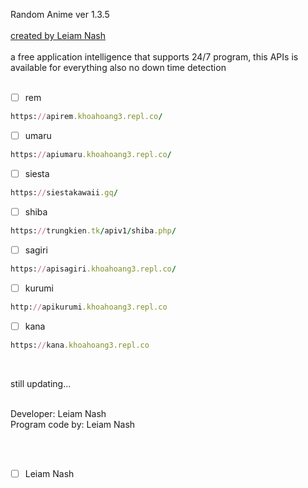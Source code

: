 Random Anime ver 1.3.5
<br> <br>
[created by Leiam Nash](https://www.facebook.com/LeiamNashRebrth)
<br> <br>
a free application intelligence that supports 24/7 program, this APIs is available for everything also no down time detection 
<br>
<br>

- [ ] rem 
```ruby
https://apirem.khoahoang3.repl.co/
```

- [ ] umaru
```ruby
https://apiumaru.khoahoang3.repl.co/
```

- [ ] siesta
```ruby
https://siestakawaii.gq/
```

- [ ] shiba
```ruby
https://trungkien.tk/apiv1/shiba.php/
```

- [ ] sagiri
```ruby
https://apisagiri.khoahoang3.repl.co/
```

- [ ] kurumi
```ruby
http://apikurumi.khoahoang3.repl.co
```

- [ ] kana
```ruby
https://kana.khoahoang3.repl.co
```
<br>

still updating...
<br> <br>

Developer: Leiam Nash <br> Program code by: Leiam Nash 

<br> <br>
- [ ] Leiam Nash
